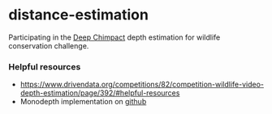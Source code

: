 # distance-estimation
Participating in the [Deep Chimpact](https://www.drivendata.org/competitions/82/competition-wildlife-video-depth-estimation/) depth estimation for wildlife conservation challenge.

### Helpful resources
- https://www.drivendata.org/competitions/82/competition-wildlife-video-depth-estimation/page/392/#helpful-resources
- Monodepth implementation on [github](https://github.com/nianticlabs/monodepth2)
